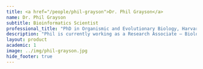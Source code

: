 ```yaml
---
title: <a href="/people/phil-grayson">Dr. Phil Grayson</a>
name: Dr. Phil Grayson
subtitle: Bioinformatics Scientist
professional_title: "PhD in Organismic and Evolutionary Biology, Harvard University, Bioinformatics Scientist (2021-2022)"  # Joined professional titles
description: "Phil is currently working as a Research Associate – Biologist on the Clinical Genome Analysis Platform (CGAP) aiding in the development and implementation of automated pipelines for annotation of human genomic data within the Amazon Cloud environment.He completed his PhD in 2019 at Harvard University, where he studied the developmental genomics of large flightless birds with Dr. Scott Edwards in OEB and as a Visiting Scholar with Dr. Clifford Tabin at the Harvard Medical School.  Before starting at CGAP, Phil returned home to Winnipeg, Canada to compete a Postdoctoral Fellowship on the genomics of sex determination in the invasive sea lamprey.  During this time, he developed the SexFindR workflow for identification of sex-linked regions from population genomic data."
layout: product
academic: 1
image: ../img/phil-grayson.jpg
hide_footer: true
---
```

